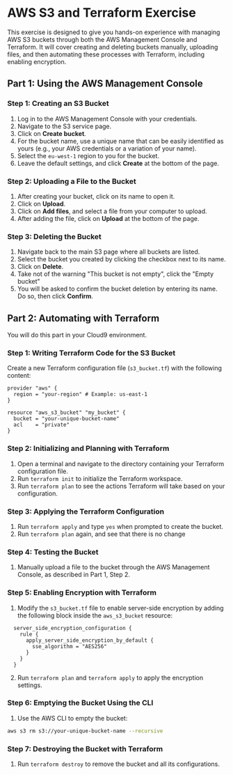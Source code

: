 # AWS S3 and Terraform Exercise

This exercise is designed to give you hands-on experience with managing AWS S3 buckets 
through both the AWS Management Console and Terraform. It will cover creating and deleting 
buckets manually, uploading files, and then automating these processes with Terraform, including 
enabling encryption.

## Part 1: Using the AWS Management Console

### Step 1: Creating an S3 Bucket

1. Log in to the AWS Management Console with your credentials.
2. Navigate to the S3 service page.
3. Click on **Create bucket**.
4. For the bucket name, use a unique name that can be easily identified as yours (e.g., your AWS credentials or a variation of your name).
5. Select the ```eu-west-1``` region to you for the bucket.
6. Leave the default settings, and click **Create** at the bottom of the page.

### Step 2: Uploading a File to the Bucket

1. After creating your bucket, click on its name to open it.
2. Click on **Upload**.
3. Click on **Add files**, and select a file from your computer to upload.
4. After adding the file, click on **Upload** at the bottom of the page.

### Step 3: Deleting the Bucket

1. Navigate back to the main S3 page where all buckets are listed.
2. Select the bucket you created by clicking the checkbox next to its name.
3. Click on **Delete**.
4. Take not of the warning "This bucket is not empty", click the "Empty bucket" 
5. You will be asked to confirm the bucket deletion by entering its name. Do so, then click **Confirm**.

## Part 2: Automating with Terraform

You will do this part in your Cloud9 environment.

### Step 1: Writing Terraform Code for the S3 Bucket

Create a new Terraform configuration file (`s3_bucket.tf`) with the following content:

```hcl
provider "aws" {
  region = "your-region" # Example: us-east-1
}

resource "aws_s3_bucket" "my_bucket" {
  bucket = "your-unique-bucket-name"
  acl    = "private"
}
```

### Step 2: Initializing and Planning with Terraform

1. Open a terminal and navigate to the directory containing your Terraform configuration file.
2. Run `terraform init` to initialize the Terraform workspace.
3. Run `terraform plan` to see the actions Terraform will take based on your configuration.

### Step 3: Applying the Terraform Configuration

1. Run `terraform apply` and type `yes` when prompted to create the bucket.
2. Run `terraform plan` again, and see that there is no change 

### Step 4: Testing the Bucket

1. Manually upload a file to the bucket through the AWS Management Console, as described in Part 1, Step 2.

### Step 5: Enabling Encryption with Terraform

1. Modify the `s3_bucket.tf` file to enable server-side encryption by adding the following block inside the `aws_s3_bucket` resource:

```hcl
  server_side_encryption_configuration {
    rule {
      apply_server_side_encryption_by_default {
        sse_algorithm = "AES256"
      }
    }
  }
```

2. Run `terraform plan` and `terraform apply` to apply the encryption settings.

### Step 6: Emptying the Bucket Using the CLI

1. Use the AWS CLI to empty the bucket:

```sh
aws s3 rm s3://your-unique-bucket-name --recursive
```

### Step 7: Destroying the Bucket with Terraform

1. Run `terraform destroy` to remove the bucket and all its configurations.
